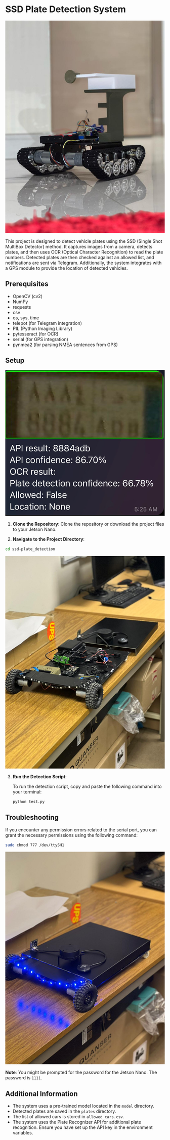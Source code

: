 # SSD Plate Detection System

![PHOTO-2023-08-20-03-42-43 3](https://github.com/al3rbe/MX/blob/main/pic/PHOTO-2023-08-20-03-42-43%203.jpg?raw=true)

This project is designed to detect vehicle plates using the SSD (Single Shot MultiBox Detector) method. It captures images from a camera, detects plates, and then uses OCR (Optical Character Recognition) to read the plate numbers. Detected plates are then checked against an allowed list, and notifications are sent via Telegram. Additionally, the system integrates with a GPS module to provide the location of detected vehicles.

## Prerequisites

- OpenCV (cv2)
- NumPy
- requests
- csv
- os, sys, time
- telepot (for Telegram integration)
- PIL (Python Imaging Library)
- pytesseract (for OCR)
- serial (for GPS integration)
- pynmea2 (for parsing NMEA sentences from GPS)

## Setup
![PHOTO-2023-08-07-23-59-12](https://github.com/al3rbe/MX/blob/main/pic/PHOTO-2023-08-07-23-59-12.jpg?raw=true)

1. **Clone the Repository**: 
   Clone the repository or download the project files to your Jetson Nano.

2. **Navigate to the Project Directory**:
```bash
cd ssd-plate_detection
```
![PHOTO-2023-08-09-23-09-15](https://github.com/al3rbe/MX/blob/main/pic/PHOTO-2023-08-09-23-09-15.jpg?raw=true)

3. **Run the Detection Script**:
   
   To run the detection script, copy and paste the following command into your terminal:

   ```bash
   python test.py

## Troubleshooting

If you encounter any permission errors related to the serial port, you can grant the necessary permissions using the following command:

```bash
sudo chmod 777 /dev/ttySH1
```
![PHOTO-2023-08-09-23-09-22](https://github.com/al3rbe/MX/blob/main/pic/PHOTO-2023-08-09-23-09-22.jpg?raw=true)

**Note**: You might be prompted for the password for the Jetson Nano. The password is `1111`.

## Additional Information

- The system uses a pre-trained model located in the `model` directory.
- Detected plates are saved in the `plates` directory.
- The list of allowed cars is stored in `allowed_cars.csv`.
- The system uses the Plate Recognizer API for additional plate recognition. Ensure you have set up the API key in the environment variables.

